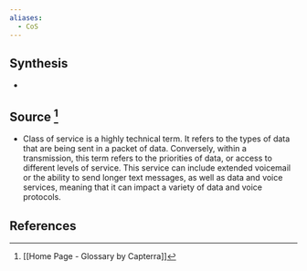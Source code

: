 ```yaml
---
aliases:
  - CoS
---
```

## Synthesis
- 
## Source [^1]
- Class of service is a highly technical term. It refers to the types of data that are being sent in a packet of data. Conversely, within a transmission, this term refers to the priorities of data, or access to different levels of service. This service can include extended voicemail or the ability to send longer text messages, as well as data and voice services, meaning that it can impact a variety of data and voice protocols.
## References

[^1]: [[Home Page - Glossary by Capterra]]